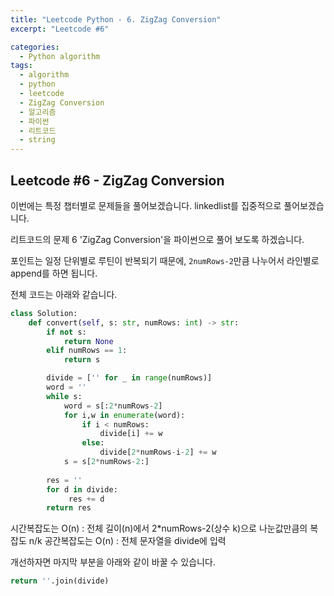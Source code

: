 ```yaml
---
title: "Leetcode Python - 6. ZigZag Conversion"
excerpt: "Leetcode #6"

categories:
  - Python algorithm
tags:
  - algorithm
  - python
  - leetcode
  - ZigZag Conversion
  - 알고리즘
  - 파이썬
  - 리트코드
  - string
---
```


## Leetcode #6 - ZigZag Conversion

이번에는 특정 챕터별로 문제들을 풀어보겠습니다.
linkedlist를 집중적으로 풀어보겠습니다.

리트코드의 문제 6 'ZigZag Conversion'을 파이썬으로 풀어 보도록 하겠습니다. 

포인트는 일정 단위별로 루틴이 반복되기 때문에,
 ```2numRows-2```만큼 나누어서 라인별로 append를 하면 됩니다.


전체 코드는 아래와 같습니다.
```python
class Solution:
    def convert(self, s: str, numRows: int) -> str:
        if not s:
            return None
        elif numRows == 1:
            return s

        divide = ['' for _ in range(numRows)]
        word = ''
        while s:
            word = s[:2*numRows-2]
            for i,w in enumerate(word):
                if i < numRows:
                    divide[i] += w
                else:
                    divide[2*numRows-i-2] += w
            s = s[2*numRows-2:]
            
        res = ''
        for d in divide:
             res += d
        return res
```

시간복잡도는 O(n) : 전체 길이(n)에서 2*numRows-2(상수 k)으로 나눈값만큼의 복잡도 n/k
공간복잡도는 O(n) : 전체 문자열을 divide에 입력

개선하자면 마지막 부분을 아래와 같이 바꿀 수 있습니다.
```python
return ''.join(divide)
```
